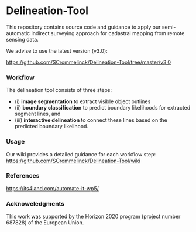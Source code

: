 # Delineation-Tool
This repository contains source code and guidance to apply our semi-automatic indirect surveying approach for cadastral mapping from remote sensing data. 

We advise to use the latest version (v3.0):

https://github.com/SCrommelinck/Delineation-Tool/tree/master/v3.0

### Workflow
The delineation tool consists of three steps:
   * (i) **image segmentation** to extract visible object outlines 
   * (ii) **boundary classification** to predict boundary likelihoods for extracted segment lines, and 
   * (iii) **interactive delineation** to connect these lines based on the predicted boundary likelihood.

### Usage
Our wiki provides a detailed guidance for each workflow step:
https://github.com/SCrommelinck/Delineation-Tool/wiki

### References
https://its4land.com/automate-it-wp5/

### Acknoweledgments
This work was supported by the Horizon 2020 program (project number 687828) of the European Union.

